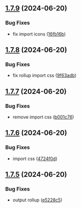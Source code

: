 ## [1.7.9](https://github.com/hattaalfaritzy/hzy-ui/compare/v1.7.8...v1.7.9) (2024-06-20)


### Bug Fixes

* fix import icons ([16fb16b](https://github.com/hattaalfaritzy/hzy-ui/commit/16fb16b8a8a85a4647ef74b23060b6b1c7352d94))



## [1.7.8](https://github.com/hattaalfaritzy/hzy-ui/compare/v1.7.7...v1.7.8) (2024-06-20)


### Bug Fixes

* fix rollup import css ([9f63adb](https://github.com/hattaalfaritzy/hzy-ui/commit/9f63adb4087ed4e48a2929bce4ea5cb7b0bf7344))



## [1.7.7](https://github.com/hattaalfaritzy/hzy-ui/compare/v1.7.6...v1.7.7) (2024-06-20)


### Bug Fixes

* remove import css ([b001c76](https://github.com/hattaalfaritzy/hzy-ui/commit/b001c76128c268048a88b7f3ee84d0f2e1675476))



## [1.7.6](https://github.com/hattaalfaritzy/hzy-ui/compare/v1.7.5...v1.7.6) (2024-06-20)


### Bug Fixes

* import css ([4724f0d](https://github.com/hattaalfaritzy/hzy-ui/commit/4724f0d7aece568d882f038ee8b171eda617104c))



## [1.7.5](https://github.com/hattaalfaritzy/hzy-ui/compare/v1.7.4...v1.7.5) (2024-06-20)


### Bug Fixes

* output rollup ([e5228c5](https://github.com/hattaalfaritzy/hzy-ui/commit/e5228c55ed88bd4272ebd1e8d782eb5031e064ef))



